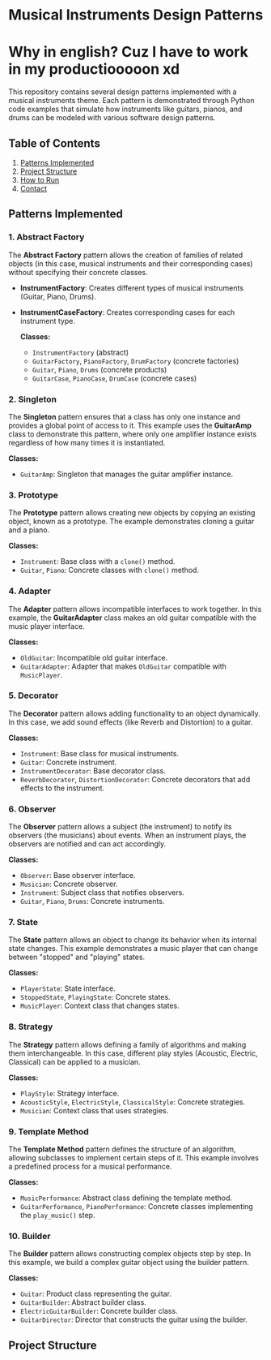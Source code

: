 # Musical Instruments Design Patterns
# Why in english? Cuz I have to work in my productiooooon xd 

This repository contains several design patterns implemented with a musical instruments theme. Each pattern is demonstrated through Python code examples that simulate how instruments like guitars, pianos, and drums can be modeled with various software design patterns.

## Table of Contents
1. [Patterns Implemented](#patterns-implemented)
2. [Project Structure](#project-structure)
3. [How to Run](#how-to-run)
4. [Contact](#contact)

## Patterns Implemented

### 1. **Abstract Factory**
The **Abstract Factory** pattern allows the creation of families of related objects (in this case, musical instruments and their corresponding cases) without specifying their concrete classes.

- **InstrumentFactory**: Creates different types of musical instruments (Guitar, Piano, Drums).
- **InstrumentCaseFactory**: Creates corresponding cases for each instrument type.
  
  **Classes:**
  - `InstrumentFactory` (abstract)
  - `GuitarFactory`, `PianoFactory`, `DrumFactory` (concrete factories)
  - `Guitar`, `Piano`, `Drums` (concrete products)
  - `GuitarCase`, `PianoCase`, `DrumCase` (concrete cases)

### 2. **Singleton**
The **Singleton** pattern ensures that a class has only one instance and provides a global point of access to it. This example uses the **GuitarAmp** class to demonstrate this pattern, where only one amplifier instance exists regardless of how many times it is instantiated.

  **Classes:**
  - `GuitarAmp`: Singleton that manages the guitar amplifier instance.

### 3. **Prototype**
The **Prototype** pattern allows creating new objects by copying an existing object, known as a prototype. The example demonstrates cloning a guitar and a piano.

  **Classes:**
  - `Instrument`: Base class with a `clone()` method.
  - `Guitar`, `Piano`: Concrete classes with `clone()` method.

### 4. **Adapter**
The **Adapter** pattern allows incompatible interfaces to work together. In this example, the **GuitarAdapter** class makes an old guitar compatible with the music player interface.

  **Classes:**
  - `OldGuitar`: Incompatible old guitar interface.
  - `GuitarAdapter`: Adapter that makes `OldGuitar` compatible with `MusicPlayer`.

### 5. **Decorator**
The **Decorator** pattern allows adding functionality to an object dynamically. In this case, we add sound effects (like Reverb and Distortion) to a guitar.

  **Classes:**
  - `Instrument`: Base class for musical instruments.
  - `Guitar`: Concrete instrument.
  - `InstrumentDecorator`: Base decorator class.
  - `ReverbDecorator`, `DistortionDecorator`: Concrete decorators that add effects to the instrument.

### 6. **Observer**
The **Observer** pattern allows a subject (the instrument) to notify its observers (the musicians) about events. When an instrument plays, the observers are notified and can act accordingly.

  **Classes:**
  - `Observer`: Base observer interface.
  - `Musician`: Concrete observer.
  - `Instrument`: Subject class that notifies observers.
  - `Guitar`, `Piano`, `Drums`: Concrete instruments.

### 7. **State**
The **State** pattern allows an object to change its behavior when its internal state changes. This example demonstrates a music player that can change between "stopped" and "playing" states.

  **Classes:**
  - `PlayerState`: State interface.
  - `StoppedState`, `PlayingState`: Concrete states.
  - `MusicPlayer`: Context class that changes states.

### 8. **Strategy**
The **Strategy** pattern allows defining a family of algorithms and making them interchangeable. In this case, different play styles (Acoustic, Electric, Classical) can be applied to a musician.

  **Classes:**
  - `PlayStyle`: Strategy interface.
  - `AcousticStyle`, `ElectricStyle`, `ClassicalStyle`: Concrete strategies.
  - `Musician`: Context class that uses strategies.

### 9. **Template Method**
The **Template Method** pattern defines the structure of an algorithm, allowing subclasses to implement certain steps of it. This example involves a predefined process for a musical performance.

  **Classes:**
  - `MusicPerformance`: Abstract class defining the template method.
  - `GuitarPerformance`, `PianoPerformance`: Concrete classes implementing the `play_music()` step.

### 10. **Builder**
The **Builder** pattern allows constructing complex objects step by step. In this example, we build a complex guitar object using the builder pattern.

  **Classes:**
  - `Guitar`: Product class representing the guitar.
  - `GuitarBuilder`: Abstract builder class.
  - `ElectricGuitarBuilder`: Concrete builder class.
  - `GuitarDirector`: Director that constructs the guitar using the builder.

## Project Structure

